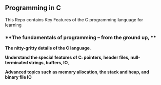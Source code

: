 ## Programming in C
This Repo contains Key Features of the C programming language for learning

### **The fundamentals of programming – from the ground up, **

**The nitty-gritty details of the C language**, 

**Understand the special features of C: pointers, header files, null-terminated strings, buffers, IO**, 

**Advanced topics such as memory allocation, the stack and heap, and binary file IO**
